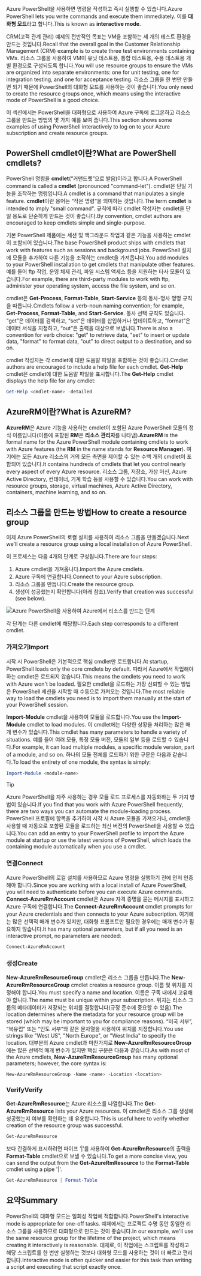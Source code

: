 <span data-ttu-id="a72c3-101">Azure PowerShell을 사용하면 명령을 작성하고 즉시 실행할 수 있습니다.</span><span class="sxs-lookup"><span data-stu-id="a72c3-101">Azure PowerShell lets you write commands and execute them immediately.</span></span> <span data-ttu-id="a72c3-102">이를 **대화형 모드**라고 합니다.</span><span class="sxs-lookup"><span data-stu-id="a72c3-102">This is known as **interactive mode**.</span></span>

<span data-ttu-id="a72c3-103">CRM(고객 관계 관리) 예제의 전반적인 목표는 VM을 포함하는 세 개의 테스트 환경을 만드는 것입니다.</span><span class="sxs-lookup"><span data-stu-id="a72c3-103">Recall that the overall goal in the Customer Relationship Management (CRM) example is to create three test environments containing VMs.</span></span> <span data-ttu-id="a72c3-104">리소스 그룹을 사용하여 VM이 유닛 테스트용, 통합 테스트용, 수용 테스트용 개별 환경으로 구성되도록 합니다.</span><span class="sxs-lookup"><span data-stu-id="a72c3-104">You will use resource groups to ensure the VMs are organized into separate environments: one for unit testing, one for integration testing, and one for acceptance testing.</span></span> <span data-ttu-id="a72c3-105">리소스 그룹을 한 번만 만들면 되기 때문에 PowerShell의 대화형 모드를 사용하는 것이 좋습니다.</span><span class="sxs-lookup"><span data-stu-id="a72c3-105">You only need to create the resource groups once, which means using the interactive mode of PowerShell is a good choice.</span></span>

<span data-ttu-id="a72c3-106">이 섹션에서는 PowerShell을 대화형으로 사용하여 Azure 구독에 로그온하고 리소스 그룹을 만드는 방법의 몇 가지 예를 보여 줍니다.</span><span class="sxs-lookup"><span data-stu-id="a72c3-106">This section shows some examples of using PowerShell interactively to log on to your Azure subscription and create resource groups.</span></span>

## <a name="what-are-powershell-cmdlets"></a><span data-ttu-id="a72c3-107">PowerShell cmdlet이란?</span><span class="sxs-lookup"><span data-stu-id="a72c3-107">What are PowerShell cmdlets?</span></span>
<span data-ttu-id="a72c3-108">PowerShell 명령을 **cmdlet**(“커맨드렛”으로 발음)이라고 합니다.</span><span class="sxs-lookup"><span data-stu-id="a72c3-108">A PowerShell command is called a **cmdlet** (pronounced "command-let").</span></span> <span data-ttu-id="a72c3-109">cmdlet은 단일 기능을 조작하는 명령입니다.</span><span class="sxs-lookup"><span data-stu-id="a72c3-109">A cmdlet is a command that manipulates a single feature.</span></span> <span data-ttu-id="a72c3-110">**cmdlet**이란 용어는 “작은 명령”을 의미하는 것입니다.</span><span class="sxs-lookup"><span data-stu-id="a72c3-110">The term **cmdlet** is intended to imply "small command".</span></span> <span data-ttu-id="a72c3-111">규칙에 따라 cmdlet 작성자는 cmdlet을 단일 용도로 단순하게 만드는 것이 좋습니다.</span><span class="sxs-lookup"><span data-stu-id="a72c3-111">By convention, cmdlet authors are encouraged to keep cmdlets simple and single-purpose.</span></span>

<span data-ttu-id="a72c3-112">기본 PowerShell 제품에는 세션 및 백그라운드 작업과 같은 기능을 사용하는 cmdlet이 포함되어 있습니다.</span><span class="sxs-lookup"><span data-stu-id="a72c3-112">The base PowerShell product ships with cmdlets that work with features such as sessions and background jobs.</span></span> <span data-ttu-id="a72c3-113">PowerShell 설치에 모듈을 추가하여 다른 기능을 조작하는 cmdlet을 가져옵니다.</span><span class="sxs-lookup"><span data-stu-id="a72c3-113">You add modules to your PowerShell installation to get cmdlets that manipulate other features.</span></span> <span data-ttu-id="a72c3-114">예를 들어 ftp 작업, 운영 체제 관리, 파일 시스템 액세스 등을 지원하는 타사 모듈이 있습니다.</span><span class="sxs-lookup"><span data-stu-id="a72c3-114">For example, there are third-party modules to work with ftp, administer your operating system, access the file system, and so on.</span></span>

<span data-ttu-id="a72c3-115">cmdlet은 **Get-Process**, **Format-Table**, **Start-Service** 등의 동사-명사 명명 규칙을 따릅니다.</span><span class="sxs-lookup"><span data-stu-id="a72c3-115">Cmdlets follow a verb-noun naming convention; for example, **Get-Process**, **Format-Table**, and **Start-Service**.</span></span> <span data-ttu-id="a72c3-116">동사 선택 규칙도 있습니다. “get”은 데이터를 검색하고, “set”은 데이터를 삽입하거나 업데이트하고, “format”은 데이터 서식을 지정하고, “out”은 출력을 대상으로 보냅니다.</span><span class="sxs-lookup"><span data-stu-id="a72c3-116">There is also a convention for verb choice: "get" to retrieve data, "set" to insert or update data, "format" to format data, "out" to direct output to a destination, and so on.</span></span>

<span data-ttu-id="a72c3-117">cmdlet 작성자는 각 cmdlet에 대한 도움말 파일을 포함하는 것이 좋습니다.</span><span class="sxs-lookup"><span data-stu-id="a72c3-117">Cmdlet authors are encouraged to include a help file for each cmdlet.</span></span> <span data-ttu-id="a72c3-118">**Get-Help** cmdlet은 cmdlet에 대한 도움말 파일을 표시합니다.</span><span class="sxs-lookup"><span data-stu-id="a72c3-118">The **Get-Help** cmdlet displays the help file for any cmdlet:</span></span>

```powershell
Get-Help <cmdlet-name> -detailed
```

## <a name="what-is-azurerm"></a><span data-ttu-id="a72c3-119">AzureRM이란?</span><span class="sxs-lookup"><span data-stu-id="a72c3-119">What is AzureRM?</span></span>
<span data-ttu-id="a72c3-120">**AzureRM**은 Azure 기능을 사용하는 cmdlet이 포함된 Azure PowerShell 모듈의 정식 이름입니다(이름에 포함된 **RM**은 **리소스 관리자**를 나타냄).</span><span class="sxs-lookup"><span data-stu-id="a72c3-120">**AzureRM** is the formal name for the Azure PowerShell module containing cmdlets to work with Azure features (the **RM** in the name stands for **Resource Manager**).</span></span> <span data-ttu-id="a72c3-121">여기에는 모든 Azure 리소스의 거의 모든 측면을 제어할 수 있는 수백 개의 cmdlet이 포함되어 있습니다.</span><span class="sxs-lookup"><span data-stu-id="a72c3-121">It contains hundreds of cmdlets that let you control nearly every aspect of every Azure resource.</span></span> <span data-ttu-id="a72c3-122">리소스 그룹, 저장소, 가상 머신, Azure Active Directory, 컨테이너, 기계 학습 등을 사용할 수 있습니다.</span><span class="sxs-lookup"><span data-stu-id="a72c3-122">You can work with resource groups, storage, virtual machines, Azure Active Directory, containers, machine learning, and so on.</span></span>

## <a name="how-to-create-a-resource-group"></a><span data-ttu-id="a72c3-123">리소스 그룹을 만드는 방법</span><span class="sxs-lookup"><span data-stu-id="a72c3-123">How to create a resource group</span></span>
<span data-ttu-id="a72c3-124">이제 Azure PowerShell의 로컬 설치를 사용하여 리소스 그룹을 만들겠습니다.</span><span class="sxs-lookup"><span data-stu-id="a72c3-124">Next we'll create a resource group using a local installation of Azure PowerShell.</span></span> 

<span data-ttu-id="a72c3-125">이 프로세스는 다음 4개의 단계로 구성됩니다.</span><span class="sxs-lookup"><span data-stu-id="a72c3-125">There are four steps:</span></span> 
1. <span data-ttu-id="a72c3-126">Azure cmdlet을 가져옵니다.</span><span class="sxs-lookup"><span data-stu-id="a72c3-126">Import the Azure cmdlets.</span></span>
1. <span data-ttu-id="a72c3-127">Azure 구독에 연결합니다.</span><span class="sxs-lookup"><span data-stu-id="a72c3-127">Connect to your Azure subscription.</span></span>
1. <span data-ttu-id="a72c3-128">리소스 그룹을 만듭니다.</span><span class="sxs-lookup"><span data-stu-id="a72c3-128">Create the resource group.</span></span>
1. <span data-ttu-id="a72c3-129">생성이 성공했는지 확인합니다(아래 참조).</span><span class="sxs-lookup"><span data-stu-id="a72c3-129">Verify that creation was successful (see below).</span></span>

![Azure PowerShell을 사용하여 Azure에서 리소스를 만드는 단계](../media-drafts/5-create-resource-overview.png)

<span data-ttu-id="a72c3-131">각 단계는 다른 cmdlet에 해당합니다.</span><span class="sxs-lookup"><span data-stu-id="a72c3-131">Each step corresponds to a different cmdlet.</span></span>

### <a name="import"></a><span data-ttu-id="a72c3-132">가져오기</span><span class="sxs-lookup"><span data-stu-id="a72c3-132">Import</span></span>
<span data-ttu-id="a72c3-133">시작 시 PowerShell은 기본적으로 핵심 cmdlet만 로드합니다.</span><span class="sxs-lookup"><span data-stu-id="a72c3-133">At startup, PowerShell loads only the core cmdlets by default.</span></span> <span data-ttu-id="a72c3-134">따라서 Azure에서 작업해야 하는 cmdlet은 로드되지 않습니다.</span><span class="sxs-lookup"><span data-stu-id="a72c3-134">This means the cmdlets you need to work with Azure won't be loaded.</span></span> <span data-ttu-id="a72c3-135">필요한 cmdlet을 로드하는 가장 신뢰할 수 있는 방법은 PowerShell 세션을 시작할 때 수동으로 가져오는 것입니다.</span><span class="sxs-lookup"><span data-stu-id="a72c3-135">The most reliable way to load the cmdlets you need is to import them manually at the start of your PowerShell session.</span></span>

<span data-ttu-id="a72c3-136">**Import-Module** cmdlet을 사용하여 모듈을 로드합니다.</span><span class="sxs-lookup"><span data-stu-id="a72c3-136">You use the **Import-Module** cmdlet to load modules.</span></span> <span data-ttu-id="a72c3-137">이 cmdlet에는 다양한 상황을 처리하는 많은 매개 변수가 있습니다.</span><span class="sxs-lookup"><span data-stu-id="a72c3-137">This cmdlet has many parameters to handle a variety of situations.</span></span> <span data-ttu-id="a72c3-138">예를 들어 여러 모듈, 특정 모듈 버전, 모듈의 일부 등을 로드할 수 있습니다.</span><span class="sxs-lookup"><span data-stu-id="a72c3-138">For example, it can load multiple modules, a specific module version, part of a module, and so on.</span></span> <span data-ttu-id="a72c3-139">하나의 모듈 전체를 로드하기 위한 구문은 다음과 같습니다.</span><span class="sxs-lookup"><span data-stu-id="a72c3-139">To load the entirety of one module, the syntax is simply:</span></span>

```powershell
Import-Module <module-name>
```

> [!TIP]
> <span data-ttu-id="a72c3-140">Azure PowerShell을 자주 사용하는 경우 모듈 로드 프로세스를 자동화하는 두 가지 방법이 있습니다.</span><span class="sxs-lookup"><span data-stu-id="a72c3-140">If you find that you work with Azure PowerShell frequently, there are two ways you can automate the module-loading process.</span></span> <span data-ttu-id="a72c3-141">PowerShell 프로필에 항목을 추가하여 시작 시 Azure 모듈을 가져오거나, cmdlet을 사용할 때 자동으로 포함된 모듈을 로드하는 최신 버전의 PowerShell을 사용할 수 있습니다.</span><span class="sxs-lookup"><span data-stu-id="a72c3-141">You can add an entry to your PowerShell profile to import the Azure module at startup or use the latest versions of PowerShell, which loads the containing module automatically when you use a cmdlet.</span></span>

### <a name="connect"></a><span data-ttu-id="a72c3-142">연결</span><span class="sxs-lookup"><span data-stu-id="a72c3-142">Connect</span></span>
<span data-ttu-id="a72c3-143">Azure PowerShell의 로컬 설치를 사용하므로 Azure 명령을 실행하기 전에 먼저 인증해야 합니다.</span><span class="sxs-lookup"><span data-stu-id="a72c3-143">Since you are working with a local install of Azure PowerShell, you will need to authenticate before you can execute Azure commands.</span></span> <span data-ttu-id="a72c3-144">**Connect-AzureRmAccount** cmdlet은 Azure 자격 증명을 묻는 메시지를 표시하고 Azure 구독에 연결합니다.</span><span class="sxs-lookup"><span data-stu-id="a72c3-144">The **Connect-AzureRmAccount** cmdlet prompts for your Azure credentials and then connects to your Azure subscription.</span></span> <span data-ttu-id="a72c3-145">여기에는 많은 선택적 매개 변수가 있지만, 대화형 프롬프트만 필요한 경우에는 매개 변수가 필요하지 않습니다.</span><span class="sxs-lookup"><span data-stu-id="a72c3-145">It has many optional parameters, but if all you need is an interactive prompt, no parameters are needed:</span></span>

```powershell
Connect-AzureRmAccount
```

### <a name="create"></a><span data-ttu-id="a72c3-146">생성</span><span class="sxs-lookup"><span data-stu-id="a72c3-146">Create</span></span>
<span data-ttu-id="a72c3-147">**New-AzureRmResourceGroup** cmdlet은 리소스 그룹을 만듭니다.</span><span class="sxs-lookup"><span data-stu-id="a72c3-147">The **New-AzureRmResourceGroup** cmdlet creates a resource group.</span></span> <span data-ttu-id="a72c3-148">이름 및 위치를 지정해야 합니다.</span><span class="sxs-lookup"><span data-stu-id="a72c3-148">You must specify a name and location.</span></span> <span data-ttu-id="a72c3-149">이름은 구독 내에서 고유해야 합니다.</span><span class="sxs-lookup"><span data-stu-id="a72c3-149">The name must be unique within your subscription.</span></span> <span data-ttu-id="a72c3-150">위치는 리소스 그룹의 메타데이터가 저장되는 위치를 결정합니다(규정 준수에 중요할 수 있음).</span><span class="sxs-lookup"><span data-stu-id="a72c3-150">The location determines where the metadata for your resource group will be stored (which may be important to you for compliance reasons).</span></span> <span data-ttu-id="a72c3-151">“미국 서부”, “북유럽” 또는 “인도 서부”와 같은 문자열을 사용하여 위치를 지정합니다.</span><span class="sxs-lookup"><span data-stu-id="a72c3-151">You use strings like "West US", "North Europe", or "West India" to specify the location.</span></span> <span data-ttu-id="a72c3-152">대부분의 Azure cmdlet과 마찬가지로 **New-AzureRmResourceGroup**에는 많은 선택적 매개 변수가 있지만 핵심 구문은 다음과 같습니다.</span><span class="sxs-lookup"><span data-stu-id="a72c3-152">As with most of the Azure cmdlets, **New-AzureRmResourceGroup** has many optional parameters; however, the core syntax is:</span></span>

```powershell
New-AzureRmResourceGroup -Name <name> -Location <location>
```

### <a name="verify"></a><span data-ttu-id="a72c3-153">Verify</span><span class="sxs-lookup"><span data-stu-id="a72c3-153">Verify</span></span>
<span data-ttu-id="a72c3-154">**Get-AzureRmResource**는 Azure 리소스를 나열합니다.</span><span class="sxs-lookup"><span data-stu-id="a72c3-154">The **Get-AzureRmResource** lists your Azure resources.</span></span> <span data-ttu-id="a72c3-155">이 cmdlet은 리소스 그룹 생성에 성공했는지 여부를 확인하는 데 유용합니다.</span><span class="sxs-lookup"><span data-stu-id="a72c3-155">This is useful here to verify whether creation of the resource group was successful.</span></span>

```powershell
Get-AzureRmResource
```

<span data-ttu-id="a72c3-156">보다 간결하게 표시하려면 파이프 ‘|’를 사용하여 **Get-AzureRmResource**의 출력을 **Format-Table** cmdlet으로 보낼 수 있습니다.</span><span class="sxs-lookup"><span data-stu-id="a72c3-156">To get a more concise view, you can send the output from the **Get-AzureRmResource** to the **Format-Table** cmdlet using a pipe '|'.</span></span>

```powershell
Get-AzureRmResource | Format-Table
```

## <a name="summary"></a><span data-ttu-id="a72c3-157">요약</span><span class="sxs-lookup"><span data-stu-id="a72c3-157">Summary</span></span>
<span data-ttu-id="a72c3-158">PowerShell의 대화형 모드는 일회성 작업에 적합합니다.</span><span class="sxs-lookup"><span data-stu-id="a72c3-158">PowerShell's interactive mode is appropriate for one-off tasks.</span></span> <span data-ttu-id="a72c3-159">예제에서는 프로젝트 수명 동안 동일한 리소스 그룹을 사용하므로 대화형으로 만드는 것이 좋습니다.</span><span class="sxs-lookup"><span data-stu-id="a72c3-159">In our example, we'll use the same resource group for the lifetime of the project, which means creating it interactively is reasonable.</span></span> <span data-ttu-id="a72c3-160">대체로, 이 작업에는 스크립트를 작성하고 해당 스크립트를 한 번만 실행하는 것보다 대화형 모드를 사용하는 것이 더 빠르고 편리합니다.</span><span class="sxs-lookup"><span data-stu-id="a72c3-160">Interactive mode is often quicker and easier for this task than writing a script and executing that script exactly once.</span></span>